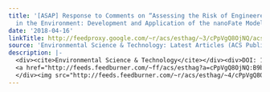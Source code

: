 ```yaml
---
title: '[ASAP] Response to Comments on “Assessing the Risk of Engineered Nanomaterials
  in the Environment: Development and Application of the nanoFate Model”'
date: '2018-04-16'
linkTitle: http://feedproxy.google.com/~r/acs/esthag/~3/cPpVgQ8OjNQ/acs.est.8b01476
source: 'Environmental Science & Technology: Latest Articles (ACS Publications)'
description: |-
  <div><cite>Environmental Science & Technology</cite></div><div>DOI: 10.1021/acs.est.8b01476</div><div class="feedflare">
  <a href="http://feeds.feedburner.com/~ff/acs/esthag?a=cPpVgQ8OjNQ:B9baAGcSmt8:yIl2AUoC8zA"><img src="http://feeds.feedburner.com/~ff/acs/esthag?d=yIl2AUoC8zA" border="0"></img></a>
  </div><img src="http://feeds.feedburner.com/~r/acs/esthag/~4/cPpVgQ8OjNQ" height="1" width="1" alt=""/>
---
```

